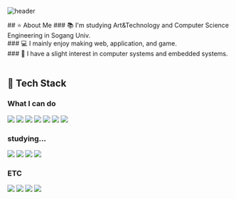 <div>
  
  <!--Header-->
  ![header](https://capsule-render.vercel.app/api?type=venom&color=E4E4C5&height=300&section=header&text=Hello%20-%20ovo-nl-i'm%20hyo&fontSize=40&fontColor=333333)

</div>

<div>
<!--Body-->
## ⭐️ About Me
### 📚 I'm studying Art&Technology and Computer Science Engineering in Sogang Univ.<br/>
### 💻 I mainly enjoy making web, application, and game.<br/>
### 🔧 I have a slight interest in computer systems and embedded systems.
<br/>
<br/>

## 🌟 Tech Stack
### What I can do  
<!--C-->
<img src="https://img.shields.io/badge/C-A8B9CC?style=flat-square&logo=C&logoColor=black"/>
<!--C++-->
<img src="https://img.shields.io/badge/C++-00599C?style=flat-square&logo=C%2B%2B&logoColor=white"/>
<!--C#-->
<img src="https://img.shields.io/badge/C%23-239120?style=flat-square&logo=C%20Sharp&logoColor=white"/>
<!--Java-->
<img src="https://img.shields.io/badge/Java-007396?style=flat-square&logo=OpenJDK&logoColor=white"/>
<!--Python-->
<img src="https://img.shields.io/badge/Python-3776AB?style=flat-square&logo=Python&logoColor=white"/>
<!--Unity-->
<img src="https://img.shields.io/badge/Unity-000000?style=flat-square&logo=Unity&logoColor=white"/>
<!--Oculus-->
<img src="https://img.shields.io/badge/Oculus-1C1E20?style=flat-square&logo=Oculus&logoColor=white"/>
<br/>

### studying...
<!--JavaScript-->
<img src="https://img.shields.io/badge/JavaScript-F7DF1E?style=flat-square&logo=JavaScript&logoColor=black"/>
<!--HTML5-->
<img src="https://img.shields.io/badge/HTML5-E34F26?style=flat-square&logo=HTML5&logoColor=white"/>
<!--CSS3-->
<img src="https://img.shields.io/badge/CSS3-1572B6?style=flat-square&logo=CSS3&logoColor=white"/>
<!--Spring-->
<img src="https://img.shields.io/badge/Spring-6DB33F?style=flat-square&logo=Spring&logoColor=white"/>
<br/>

### ETC
<!--Photoshop-->
<img src="https://img.shields.io/badge/Photoshop-31A8FF?style=flat-square&logo=Adobe%20Photoshop&logoColor=white"/>
<!--Illustrator-->
<img src="https://img.shields.io/badge/Illustrator-FF9A00?style=flat-square&logo=Adobe%20Illustrator&logoColor=white"/>
<!--Premiere Pro-->
<img src="https://img.shields.io/badge/Premiere%20Pro-9999FF?style=flat-square&logo=Adobe%20Premiere%20Pro&logoColor=white"/>
<!--Blender-->
<img src="https://img.shields.io/badge/Blender-F5792A?style=flat-square&logo=Blender&logoColor=white"/>
<br/><br/>

  
</div>
